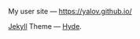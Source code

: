 My user site — https://yalov.github.io/

[Jekyll](http://jekyllrb.com) Theme — [Hyde](http://hyde.getpoole.com/).
